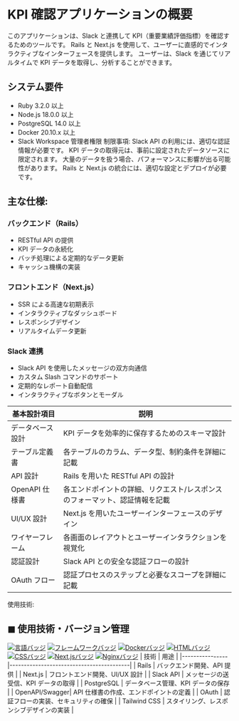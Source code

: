 # KPI 確認アプリケーションの概要

このアプリケーションは、Slack と連携して KPI（重要業績評価指標）を確認するためのツールです。 Rails と Next.js を使用して、ユーザーに直感的でインタラクティブなインターフェースを提供します。 ユーザーは、Slack を通じてリアルタイムで KPI データを取得し、分析することができます。

## システム要件

- Ruby 3.2.0 以上
- Node.js 18.0.0 以上
- PostgreSQL 14.0 以上
- Docker 20.10.x 以上
- Slack Workspace 管理者権限
  制限事項:
  Slack API の利用には、適切な認証情報が必要です。
  KPI データの取得元は、事前に設定されたデータソースに限定されます。
  大量のデータを扱う場合、パフォーマンスに影響が出る可能性があります。
  Rails と Next.js の統合には、適切な設定とデプロイが必要です。

## 主な仕様:

### バックエンド（Rails）

- RESTful API の提供
- KPI データの永続化
- バッチ処理による定期的なデータ更新
- キャッシュ機構の実装

### フロントエンド（Next.js）

- SSR による高速な初期表示
- インタラクティブなダッシュボード
- レスポンシブデザイン
- リアルタイムデータ更新

### Slack 連携

- Slack API を使用したメッセージの双方向通信
- カスタム Slash コマンドのサポート
- 定期的なレポート自動配信
- インタラクティブなボタンとモーダル

| 基本設計項目     | 説明                                                                        |
| ---------------- | --------------------------------------------------------------------------- |
| データベース設計 | KPI データを効率的に保存するためのスキーマ設計                              |
| テーブル定義書   | 各テーブルのカラム、データ型、制約条件を詳細に記載                          |
| API 設計         | Rails を用いた RESTful API の設計                                           |
| OpenAPI 仕様書   | 各エンドポイントの詳細、リクエスト/レスポンスのフォーマット、認証情報を記載 |
| UI/UX 設計       | Next.js を用いたユーザーインターフェースのデザイン                          |
| ワイヤーフレーム | 各画面のレイアウトとユーザーインタラクションを視覚化                        |
| 認証設計         | Slack API との安全な認証フローの設計                                        |
| OAuth フロー     | 認証プロセスのステップと必要なスコープを詳細に記載                          |

使用技術:

## ◼︎ 使用技術・バージョン管理

[![言語バッジ](https://img.shields.io/badge/-Ruby-CC342D.svg?logo=ruby&style=flat-square&logoColor=white)](https://www.ruby-lang.org/)
[![フレームワークバッジ](https://img.shields.io/badge/-Ruby%20on%20Rails-CC0000.svg?logo=ruby-on-rails&style=flat-square&logoColor=white)](https://rubyonrails.org/)
[![Dockerバッジ](https://img.shields.io/badge/-Docker-2496ED.svg?logo=docker&style=flat-square&logoColor=white)](https://www.docker.com/)
[![HTMLバッジ](https://img.shields.io/badge/-HTML5-E34F26.svg?logo=html5&style=flat-square&logoColor=white)](https://developer.mozilla.org/en-US/docs/Web/Guide/HTML)
[![CSSバッジ](https://img.shields.io/badge/-CSS3-1572B6.svg?logo=css3&style=flat-square&logoColor=white)](https://developer.mozilla.org/en-US/docs/Web/CSS)
[![Next.jsバッジ](https://img.shields.io/badge/-Next.js-000000.svg?logo=next.js&style=flat-square&logoColor=white)](https://nextjs.org/)
[![Nginxバッジ](https://img.shields.io/badge/-Nginx-009639.svg?logo=nginx&style=flat-square&logoColor=white)](https://www.nginx.com/)
| 技術 | 用途 |
|----------------|------------------------------------------|
| Rails | バックエンド開発、API 提供 |
| Next.js | フロントエンド開発、UI/UX 設計 |
| Slack API | メッセージの送受信、KPI データの取得 |
| PostgreSQL | データベース管理、KPI データの保存 |
| OpenAPI/Swagger| API 仕様書の作成、エンドポイントの定義 |
| OAuth | 認証フローの実装、セキュリティの確保 |
| Tailwind CSS | スタイリング、レスポンシブデザインの実装 |
